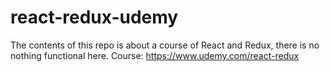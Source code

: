 # react-redux-udemy
The contents of this repo is about a course of React and Redux, there is no nothing functional here. Course: https://www.udemy.com/react-redux
